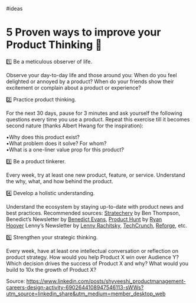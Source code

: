 #ideas
# 5 Proven ways to improve your Product Thinking 🎩  
  
1️⃣ Be a meticulous observer of life.  
  
Observe your day-to-day life and those around you: When do you feel delighted or annoyed by a product? When do your friends show their excitement or complain about a product or experience?  
  
2️⃣ Practice product thinking.  
  
For the next 30 days, pause for 3 minutes and ask yourself the following questions every time you use a product. Repeat this exercise till it becomes second nature (thanks Albert Hwang for the inspiration):  
  
▪️Why does this product exist?  
▪️What problem does it solve? For whom?  
▪️What is a one-liner value prop for this product?  
  
3️⃣ Be a product tinkerer.  
  
Every week, try at least one new product, feature, or service. Understand the why, what, and how behind the product.  
  
4️⃣ Develop a holistic understanding.  
  
Understand the ecosystem by staying up-to-date with product news and best practices. Recommended sources: [Stratechery](https://www.linkedin.com/company/stratechery/) by Ben Thompson, Benedict’s Newsletter by [Benedict Evans](https://www.linkedin.com/in/ACoAAACMwaIB8raVdhWmCP9-rE2_haoc6zs9jGU), [Product Hunt](https://www.linkedin.com/company/producthunt/) by [Ryan Hoover](https://www.linkedin.com/in/ACoAAADFyysBWZtMqLFSgbOD1DCGAeGZWNyPuu0) Lenny’s Newsletter by [Lenny Rachitsky](https://www.linkedin.com/in/ACoAAABGvmoB4S920iEQfSFO_P91nw2wPqfPoic), [TechCrunch](https://www.linkedin.com/company/techcrunch/), [Reforge](https://www.linkedin.com/company/reforge/), etc.  
  
5️⃣ Strengthen your strategic thinking.  
  
Every week, have at least one intellectual conversation or reflection on product strategy. How would you help Product X win over Audience Y? Which decision drives the success of Product X and why? What would you build to 10x the growth of Product X?  

Source: https://www.linkedin.com/posts/shyveeshi_productmanagement-careers-design-activity-6902644108947546113-sWWs?utm_source=linkedin_share&utm_medium=member_desktop_web
